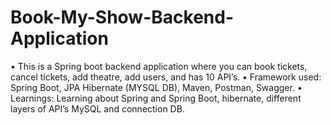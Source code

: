 # Book-My-Show-Backend-Application
•	This is a Spring boot backend application where you can book tickets, cancel tickets, add theatre, add users, and has 10 API’s.
•	Framework used: Spring Boot, JPA Hibernate (MYSQL DB), Maven, Postman, Swagger.
•	Learnings: Learning about Spring and Spring Boot, hibernate, different layers of API’s MySQL and connection DB.


